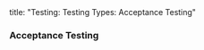 <frontmatter>
title: "Testing: Testing Types: Acceptance Testing"
</frontmatter>

<link rel="stylesheet" href="{{baseUrl}}/css/textbook.css">

<div class="website-content" id="all">


<div id="title">

### Acceptance Testing
</div>

<div id="main">

<include src="./what/embed.md" boilerplate  />
<include src="./acceptanceVsSystemTesting/embed.md" boilerplate  />

</div>
</div>